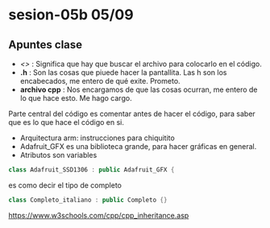 # sesion-05b 05/09

## Apuntes clase 

- *<>* : Significa que hay que buscar el archivo para colocarlo en el código.
- **.h** : Son las cosas que piuede hacer la pantallita. Las h son los encabecados, me entero de qué exite. Prometo.
- **archivo cpp** : Nos encargamos de que las cosas ocurran, me entero de lo que hace esto. Me hago cargo.

Parte central del código es comentar antes de hacer el código, para saber que es lo que hace el código en si.
- Arquitectura arm: instrucciones para chiquitito
- Adafruit_GFX es una biblioteca grande, para hacer gráficas en general.
- Atributos son variables

 ```cpp
class Adafruit_SSD1306 : public Adafruit_GFX {
 ```
es como decir el tipo de completo

 ```cpp
class Completo_italiano : public Completo {}
 ```

<https://www.w3schools.com/cpp/cpp_inheritance.asp>

